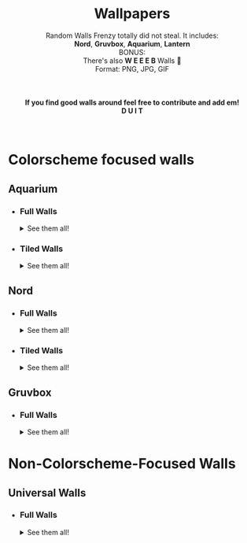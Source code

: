 <div align="center">
    <h1>Wallpapers</h1>
    <p>
        Random Walls Frenzy totally did not steal. It includes:<br />
        <b>Nord</b>, <b>Gruvbox</b>, <b>Aquarium</b>, <b>Lantern</b><br/> 
        BONUS:<br/>
        There's also <b>W E E E B</b> Walls 🎩<br/> 
        Format: PNG, JPG, GIF
    </p>
    <br/>
    <h4>
       If you find good walls around feel free to contribute and add em!</br>
       <b>D U I T</b>
    </h4>
</div>

<br/>

# Colorscheme focused walls

<h2>Aquarium</h2>

  * <div>
    <h3>Full Walls</h3>
    <details>
      <summary>See them all!</summary>
      
      <img src="https://github.com/FrenzyExists/wallpapers/blob/main/Aquarium/chess_A_alt.png" alt="chess_alt_A" align="center" width="600px"/>
      <br></br>
            
      <img src="https://github.com/FrenzyExists/wallpapers/blob/main/Aquarium/chess_alt.png" alt="chess_alt" align="center" width="600px"/> 
      <br></br>    
  
      <img src="https://github.com/FrenzyExists/wallpapers/blob/main/Aquarium/dragon_DND_alt.png" alt="DND Dragon Bard reference alt" align="center" width="600px"/>
      <br></br>

      <img src="https://github.com/FrenzyExists/wallpapers/blob/main/Aquarium/gen_1_starters_full_alt.png" alt="Pokemon Gen 1 Alt" align="center" width="600px"/>
      <br></br>
      
      <img src="https://github.com/FrenzyExists/wallpapers/blob/main/Aquarium/gen_1_starters_full.png" alt="Pokemon Gen 1" align="center" width="600px"/>
      <br></br>
      
      <img src="https://github.com/FrenzyExists/wallpapers/blob/main/Aquarium/mega-charizard-rainbow-II.png" alt="Mega Charizard" align="center" width="600px"/>
      <br></br>

      <img src="https://github.com/FrenzyExists/wallpapers/blob/main/Aquarium/electric-pkm-quarium_II.png" alt="Electric Pokemon" align="center" width="600px"/>
      <br></br>
      
  </details>
  </div>
  
  * <div>
    <h3>Tiled Walls</h3>
    <details>
      <summary>See them all!</summary>
      
      <img src="https://github.com/FrenzyExists/wallpapers/blob/main/Aquarium/pattern.png" alt="Tile 1" align="center" width="100px"/>
      <br></br>
      
      <img src="https://github.com/FrenzyExists/wallpapers/blob/main/Aquarium/pikaWall.png" alt="Tile 2" align="center" width="100px"/>
      <br></br>
      
      <img src="https://github.com/FrenzyExists/wallpapers/blob/main/Aquarium/pixel_pattern.png" alt="Tile 3" align="center" width="100px"/>
      <br></br>

      <img src="https://github.com/FrenzyExists/wallpapers/blob/main/Aquarium/pattern1-aquarium-2.png" alt="Tile 4" align="center" width="100px"/>
      <br></br>

      <img src="https://github.com/FrenzyExists/wallpapers/blob/main/Aquarium/pattern1-aquarium.png" alt="Tile 4" align="center" width="100px"/>
      <br></br>
      
    </details>
    </div>

<h2>Nord</h2>

  * <div>
    <h3>Full Walls</h3>
    <details>
      <summary>See them all!</summary>
      
      <img src="https://github.com/FrenzyExists/wallpapers/blob/main/Nord/nord-1.png" alt="Future Nord 1" align="center" width="600px"/>
      <br></br>
            
      <img src="https://github.com/FrenzyExists/wallpapers/blob/main/Nord/nord-3.png" alt="Future Nord 2" align="center" width="600px"/>
      <br></br>    
  
      <img src="https://github.com/FrenzyExists/wallpapers/blob/main/Nord/nord-aquarium.png" alt="Nord Fishy Fishy" align="center" width="600px"/>
      <br></br>

      <img src="https://github.com/FrenzyExists/wallpapers/blob/main/Nord/nord-color-blast.png" alt="Nord Color Blast" align="center" width="600px"/>
      <br></br>
      
      <img src="https://github.com/FrenzyExists/wallpapers/blob/main/Nord/nord-japan.png" alt="Nord Japan" align="center" width="600px"/>
      <br></br>
      
      <img src="https://github.com/FrenzyExists/wallpapers/blob/main/Nord/nord.png" alt="Nord Rocket" align="center" width="600px"/>
      <br></br>
      
      <img src="https://github.com/FrenzyExists/wallpapers/blob/main/Nord/nord-nord.png" alt="Nord Icon" align="center" width="600px"/>
      <br></br>
      
      <img src="https://github.com/FrenzyExists/wallpapers/blob/main/Nord/nord-noice.jpg" alt="Nord Forest" align="center" width="600px"/>
      <br></br>
      
      <img src="https://github.com/FrenzyExists/wallpapers/blob/main/Nord/nord-qsave-1.png" alt="Nord Pattern Thing" align="center" width="600px"/>
      <br></br>
      
      <img src="https://github.com/FrenzyExists/wallpapers/blob/main/Nord/nord-qsave-2.png" alt="Nord Pattern Thing 2" align="center" width="600px"/>
      <br></br>
      
      <img src="https://github.com/FrenzyExists/wallpapers/blob/main/Nord/nord-mib.jpg" alt="Nord MIB Girl" align="center" width="600px"/>
      <br></br>
      
      <img src="https://github.com/FrenzyExists/wallpapers/blob/main/Nord/nord-evil.jpg" alt="Nord Evil" align="center" width="600px"/>
      <br></br>
      
      <img src="https://github.com/FrenzyExists/wallpapers/blob/main/Nord/star.png" alt="Nord Star 1" align="center" width="600px"/>
      <br></br>
      
      <img src="https://github.com/FrenzyExists/wallpapers/blob/main/Nord/star2.png" alt="Nord Star 2" align="center" width="600px"/>
      <br></br>
      
  </details>
  </div>
  
  * <div>
    <h3>Tiled Walls</h3>
    <details>
      <summary>See them all!</summary>
      
      <img src="https://github.com/FrenzyExists/wallpapers/blob/main/Nord/pattern1-nord.png" alt="Tile 1" align="center" width="100px"/>
      <br></br>
      
      <img src="https://github.com/FrenzyExists/wallpapers/blob/main/Nord/pattern1-nord-2.png" alt="Tile 2" align="center" width="100px"/>
      <br></br>
      
    </details>
    </div>



<h2>Gruvbox</h2>

  * <div>
    <h3>Full Walls</h3>
    <details>
      <summary>See them all!</summary>
      
      <img src="https://github.com/FrenzyExists/wallpapers/blob/main/Gruv/grub-coffee.png" alt="Gruv Coffee" align="center" width="600px"/>
      <br></br>
            
      <img src="https://github.com/FrenzyExists/wallpapers/blob/main/Gruv/gruv-4.jpg" alt="Gruv Forest" align="center" width="600px"/> 
      <br></br>    
  
      <img src="https://github.com/FrenzyExists/wallpapers/blob/main/Gruv/gruv-temple.png" alt="Gruv Temple" align="center" width="600px"/>
      <br></br>

      <img src="https://github.com/FrenzyExists/wallpapers/blob/main/Gruv/gruv-simplistic-ngo.png" alt="Gruv Simple" align="center" width="600px"/>
      <br></br>
      
      <img src="https://github.com/FrenzyExists/wallpapers/blob/main/Gruv/gruvbox_pixel.png" alt="gruv Pixelart" align="center" width="600px"/>
      <br></br>
      
  </details>
  </div>




# Non-Colorscheme-Focused Walls

<h2>Universal Walls</h2>

  * <div>
    <h3>Full Walls</h3>
    <details>
      <summary>See them all!</summary>
      
      <img src="https://github.com/FrenzyExists/wallpapers/blob/main/Universal/plant.png" alt="universal 1" align="center" width="600px"/>
      <br></br>
            
      <img src="https://github.com/FrenzyExists/wallpapers/blob/main/Universal/nice.png" alt="universal 2" align="center" width="600px"/>
      <br></br>    
  
      <img src="https://github.com/FrenzyExists/wallpapers/blob/main/Universal/archlabs.jpg" alt="Unversal 3" align="center" width="600px"/>
      <br></br>

      <img src="https://github.com/FrenzyExists/wallpapers/blob/main/Universal/space_color.jpeg" alt="Universal 4" align="center" width="600px"/>
      <br></br>
      
      
  </details>
  </div>


